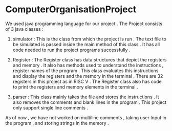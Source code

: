 # ComputerOrganisationProject
We used java programming language for our project . 
The Project consists of 3 java classes :
 1) simulator :
  This is the class from which the project is run . The text file to be simulated is passed inside the main method of this class .
  It has all code needed to run the project programs successfully .
  
  2) Register :
  The Register class has data structures that depict the registers and memory . 
  It also has methods used to understand the instructions , register names of the program .
  This class evaluates this instructions and display the registers and the memory in the terminal . 
  There are 32 registers in this project as in RISC V .
  The Register class also has code to print the registers and memory elements in the terminal . 
  
  3) parser :
  This class mainly takes the file and stores the instructions .
  It also removes the comments and blank lines in the program .
  This project only support single line comments .
  
  As of now , we have not worked on multiline comments , taking user Input in the program , and storing strings in the memory .
  
